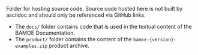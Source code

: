 Folder for hosting source code. Source code hosted here is not built by asciidoc and should only be referenced via GitHub links.

- The `docs/` folder contains code that is used in the textual content of the BAMOE Documentation.
- The `product/` folder contains the content of the `bamoe-{version}-examples.zip` product archive.
